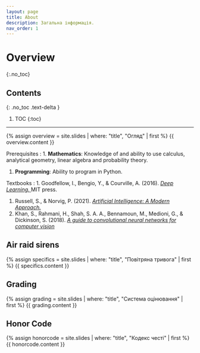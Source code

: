 ```yaml
---
layout: page
title: About
description: Загальна інформація.
nav_order: 1
---
```


# Overview
{:.no_toc}

## Contents
{: .no_toc .text-delta }

1. TOC
{:toc}

---

{% assign overview = site.slides | where: "title", "Огляд" | first %}
{{ overview.content }}


Prerequisites
: 1. **Mathematics**: Knowledge of and ability to use calculus, analytical geometry, linear
algebra and probability theory.
1. **Programming**: Ability to program in Python.


Textbooks
: 1. Goodfellow, I., Bengio, Y., & Courville, A. (2016).  [*Deep Learning.* ](https://www.deeplearningbook.org/) MIT press.
1. Russell, S., & Norvig, P. (2021). [*Artificial Intelligence: A Modern Approach.*](https://www.amazon.com/Artificial-Intelligence-A-Modern-Approach/dp/0134610997#customerReviews)
1. Khan, S., Rahmani, H., Shah, S. A. A., Bennamoun, M., Medioni, G., & Dickinson, S. (2018). [*A guide to convolutional neural networks for computer vision*](https://usermanual.wiki/Document/A20Guide20to20Convolutional20Neural20Networks20for20Computer20Vision.938259461/view)


## Air raid sirens
{% assign specifics = site.slides | where: "title", "Повітряна тривога" | first %}
{{ specifics.content }}

<!-- ## Особливостi
{% assign specifics = site.slides | where: "title", "Особливостi" | first %}
{{ specifics.content }} -->

## Grading
{% assign grading = site.slides | where: "title", "Система оцiнювання" | first %}
{{ grading.content }}


## Honor Code
{% assign honorcode = site.slides | where: "title", "Кодекс честi" | first %}
{{ honorcode.content }}


<!-- ## Як успішно завершити курс?
{% assign succeed = site.slides | where: "title", "Як успішно завершити курс?" | first %}
{{ succeed.content }} -->